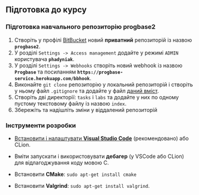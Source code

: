 ## Підготовка до курсу
  
### Підготовка навчального репозиторію __progbase2__

1. Створіть у профілі [BitBucket][bb] новий __приватний__ репозиторій із назвою __`progbase2`__.
1. У розділі `Settings -> Access management` додайте у режимі `ADMIN` користувача __`phadyniak`__.
1. У розділі `Settings -> Webhooks` створіть новий webhook із назвою __`Progbase`__ та посиланням __`https://progbase-service.herokuapp.com/bbhook`__.
1. Виконайте `git clone` репозиторію у локальний репозиторій і створіть у ньому файл `.gitignore` та додайте у файл [даний вміст][gitignore].
1. Створіть дві директорії: `tasks` i `labs` та додайте у них по одному пустому текстовому файлу із назвою `index`.
1. Збережіть та надішліть зміни у віддалений репозиторій

### Інструменти розробки

- [Встановити і налаштувати __Visual Studio Code__][vscode] (рекомендовано) або СLion.
- Вміти запускати і використовувати __дебагер__ (у VSCode або CLion) для відлагоджування коду мовою C.
- Встановити __CMake__: `sudo apt-get install cmake`
- Встановити __Valgrind__: `sudo apt-get install valgrind`.

  [vscode]: https://progbase.herokuapp.com/help/ide/vscode
  [bb]: https://bitbucket.org
  [gitignore]: https://raw.githubusercontent.com/github/gitignore/master/C.gitignore

